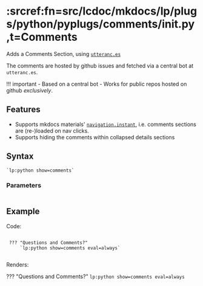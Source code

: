 # :srcref:fn=src/lcdoc/mkdocs/lp/plugs/python/pyplugs/comments/__init__.py,t=Comments

Adds a Comments Section, using [`utteranc.es`](https://utteranc.es/)

The comments are hosted by github issues and fetched via a central bot at `utteranc.es`.

!!! important
    - Based on a central bot
    - Works for public repos hosted on github *exclusively*. 


## Features

- Supports mkdocs materials' [`navigation.instant`](https://squidfunk.github.io/mkdocs-material/setup/setting-up-navigation/), i.e. comments sections are (re-)loaded on nav clicks.
- Supports hiding the comments within collapsed details sections

## Syntax

```
`lp:python show=comments`
```

### Parameters

```python lp mode=show_src delim=comments_defaults dir=src/lcdoc/mkdocs/lp eval=always
```

## Example


Code: 

```

 ??? "Questions and Comments?"
     `lp:python show=comments eval=always`


```

Renders:

??? "Questions and Comments?"
    `lp:python show=comments eval=always`


